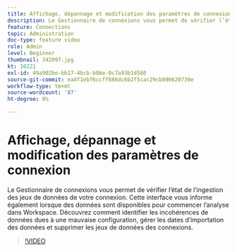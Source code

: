 ```yaml
---
title: Affichage, dépannage et modification des paramètres de connexion
description: Le Gestionnaire de connexions vous permet de vérifier l’état de l’ingestion des jeux de données de votre connexion. Cette interface vous informe également lorsque des données sont disponibles pour commencer l’analyse dans Workspace.
feature: Connections
topic: Administration
doc-type: feature video
role: Admin
level: Beginner
thumbnail: 342097.jpg
kt: 10221
exl-id: 49a902be-bb17-4bcb-b86e-0c7a93b1d580
source-git-commit: ea4f1ebf6ccff886dc6b2f5cac29cb890620739e
workflow-type: tm+mt
source-wordcount: '87'
ht-degree: 0%

---
```


# Affichage, dépannage et modification des paramètres de connexion

Le Gestionnaire de connexions vous permet de vérifier l’état de l’ingestion des jeux de données de votre connexion. Cette interface vous informe également lorsque des données sont disponibles pour commencer l’analyse dans Workspace. Découvrez comment identifier les incohérences de données dues à une mauvaise configuration, gérer les dates d’importation des données et supprimer les jeux de données des connexions.

>[!VIDEO](https://video.tv.adobe.com/v/342097/?quality=12&learn=on)
